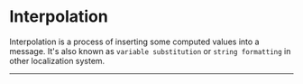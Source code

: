 # Interpolation

Interpolation is a process of inserting some computed values into a message. It's also known as `variable substitution` or `string formatting` in other localization system.

---

